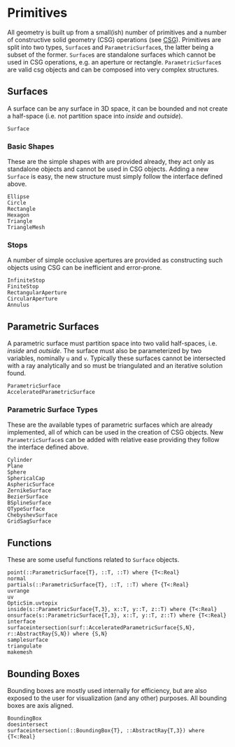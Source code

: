 # Primitives

All geometry is built up from a small(ish) number of primitives and a number of constructive solid geometry (CSG) operations (see [CSG](@ref)).
Primitives are split into two types, `Surface`s and `ParametricSurface`s, the latter being a subset of the former.
`Surface`s are standalone surfaces which cannot be used in CSG operations, e.g. an aperture or rectangle.
`ParametricSurface`s are valid csg objects and can be composed into very complex structures.

## Surfaces

A surface can be any surface in 3D space, it can be bounded and not create a half-space (i.e. not partition space into _inside_ and _outside_).

```@docs
Surface
```

### Basic Shapes

These are the simple shapes with are provided already, they act only as standalone objects and cannot be used in CSG objects.
Adding a new `Surface` is easy, the new structure must simply follow the interface defined above.

```@docs
Ellipse
Circle
Rectangle
Hexagon
Triangle
TriangleMesh
```

### Stops

A number of simple occlusive apertures are provided as constructing such objects using CSG can be inefficient and error-prone.

```@docs
InfiniteStop
FiniteStop
RectangularAperture
CircularAperture
Annulus
```

## Parametric Surfaces

A parametric surface must partition space into two valid half-spaces, i.e. _inside_ and _outside_.
The surface must also be parameterized by two variables, nominally `u` and `v`.
Typically these surfaces cannot be intersected with a ray analytically and so must be triangulated and an iterative solution found.

```@docs
ParametricSurface
AcceleratedParametricSurface
```

### Parametric Surface Types

These are the available types of parametric surfaces which are already implemented, all of which can be used in the creation of CSG objects.
New `ParametricSurface`s can be added with relative ease providing they follow the interface defined above.

```@docs
Cylinder
Plane
Sphere
SphericalCap
AsphericSurface
ZernikeSurface
BezierSurface
BSplineSurface
QTypeSurface
ChebyshevSurface
GridSagSurface
```

## Functions

These are some useful functions related to `Surface` objects.

```@docs
point(::ParametricSurface{T}, ::T, ::T) where {T<:Real}
normal
partials(::ParametricSurface{T}, ::T, ::T) where {T<:Real}
uvrange
uv
OpticSim.uvtopix
inside(s::ParametricSurface{T,3}, x::T, y::T, z::T) where {T<:Real}
onsurface(s::ParametricSurface{T,3}, x::T, y::T, z::T) where {T<:Real}
interface
surfaceintersection(surf::AcceleratedParametricSurface{S,N}, r::AbstractRay{S,N}) where {S,N}
samplesurface
triangulate
makemesh
```

## Bounding Boxes

Bounding boxes are mostly used internally for efficiency, but are also exposed to the user for visualization (and any other) purposes.
All bounding boxes are axis aligned.

```@docs
BoundingBox
doesintersect
surfaceintersection(::BoundingBox{T}, ::AbstractRay{T,3}) where {T<:Real}
```
